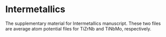 # Intermetallics
The supplementary material for Intermetallics manuscript.
These two files are average atom potential files for TiZrNb and TiNbMo, respectively.
